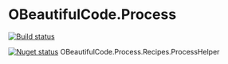 # OBeautifulCode.Process

[![Build status](https://ci.appveyor.com/api/projects/status/hlb5ykc93rq2kucn?svg=true)](https://ci.appveyor.com/project/SurajGupta/obeautifulcode-process)

[![Nuget status](https://img.shields.io/nuget/v/OBeautifulCode.Process.Recipes.ProcessHelper.svg)](https://www.nuget.org/packages/OBeautifulCode.Process.Recipes.ProcessHelper)  OBeautifulCode.Process.Recipes.ProcessHelper
